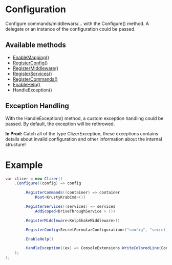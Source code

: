 # Configuration
Configure commands/middlewars/... with the Configure() method.
A delegate or an instance of the configuration could be passed.

## Available methods
- [EnableMapping()](mapper.md)
- [RegisterConfig()](custom_configs.md)
- [RegisterMiddleware()](middlewares.md)
- [RegisterServices()](dependency_injection.md)
- [RegisterCommands()](commands.md)
- [EnableHelp()](help.md)
- HandleException()

## Exception Handling
With the HandleException() method, a custom exception handling could be passed.
By default, the exception will be rethrowed.

**In Prod:** Catch all of the type ClizerException, these exceptions contains details about invalid configuration and other information about the internal structure!

# Example
```csharp
var clizer = new Clizer()
    .Configure((config) => config

        .RegisterCommands((container) => container
            .Root<KrustyKrabCmd>())

        .RegisterServices((services) => services
            .AddScoped<DriveThroughService > ())

        .RegisterMiddleware<KelpShakeMiddleware>()

        .RegisterConfig<SecretFormularConfiguration>("config", "secret_formula.json")

        .EnableHelp()

        .HandleException((ex) => ConsoleExtensions.WriteColoredLine(ConsoleColor.Red, ex.Message))
    );
);
```